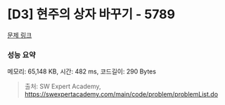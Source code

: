 # [D3] 현주의 상자 바꾸기 - 5789 

[문제 링크](https://swexpertacademy.com/main/code/problem/problemDetail.do?contestProbId=AWYygN36Qn8DFAVm) 

### 성능 요약

메모리: 65,148 KB, 시간: 482 ms, 코드길이: 290 Bytes



> 출처: SW Expert Academy, https://swexpertacademy.com/main/code/problem/problemList.do